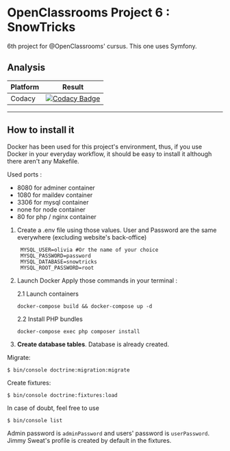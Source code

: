 # OpenClassrooms Project 6 : SnowTricks

6th project for @OpenClassrooms' cursus. This one uses Symfony.

## Analysis
| Platform | Result |
|------|--------|
| Codacy | [![Codacy Badge](https://app.codacy.com/project/badge/Grade/db77c0db756542e0b5ea8054dd594d4b)](https://www.codacy.com/gh/Palingenae/OC-P6-SnowTricks/dashboard?utm_source=github.com&amp;utm_medium=referral&amp;utm_content=Palingenae/OC-P6-SnowTricks&amp;utm_campaign=Badge_Grade) |

----- 
## How to install it
Docker has been used for this project's environment, thus, if you use Docker in your everyday workflow, it should be easy to install it although there aren't any Makefile.

Used ports : 
- 8080 for adminer container
- 1080 for maildev container
- 3306 for mysql container
- none for node container
- 80 for php / nginx container

1. Create a .env file using those values. User and Password are the same everywhere (excluding website's back-office)
   ```env
    MYSQL_USER=olivia #Or the name of your choice
    MYSQL_PASSWORD=password
    MYSQL_DATABASE=snowtricks
    MYSQL_ROOT_PASSWORD=root
    ```

2. Launch Docker
Apply those commands in your terminal :

    2.1 Launch containers
    ```
    docker-compose build && docker-compose up -d
    ```

    2.2 Install PHP bundles
    ```
    docker-compose exec php composer install
    ```
    
3. **Create database tables**.
Database is already created.

Migrate:
```
$ bin/console doctrine:migration:migrate
```

Create fixtures:
```
$ bin/console doctrine:fixtures:load
```

In case of doubt, feel free to use
```
$ bin/console list
```

Admin password is `adminPassword` and users' password is `userPassword`.
Jimmy Sweat's profile is created by default in the fixtures.
